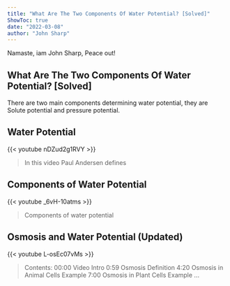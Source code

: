 ```yaml
---
title: "What Are The Two Components Of Water Potential? [Solved]"
ShowToc: true 
date: "2022-03-08"
author: "John Sharp" 
---
```


Namaste, iam John Sharp, Peace out!
## What Are The Two Components Of Water Potential? [Solved]
There are two main components determining water potential, they are Solute potential and pressure potential.

## Water Potential
{{< youtube nDZud2g1RVY >}}
>In this video Paul Andersen defines 

## Components of Water Potential
{{< youtube _6vH-10atms >}}
>Components of water potential

## Osmosis and Water Potential (Updated)
{{< youtube L-osEc07vMs >}}
>Contents: 00:00 Video Intro 0:59 Osmosis Definition 4:20 Osmosis in Animal Cells Example 7:00 Osmosis in Plant Cells Example ...

